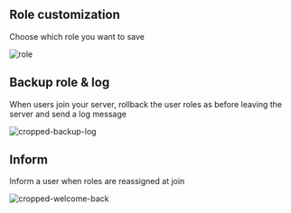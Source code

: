 ## Role customization

Choose which role you want to save

![role](img/roles.png)


## Backup role & log

When users join your server, rollback the user roles as before leaving the server and send a log message

![cropped-backup-log](img/cropped-backup-log.png)


## Inform

Inform a user when roles are reassigned at join

![cropped-welcome-back](img/cropped-welcome-back.png)
